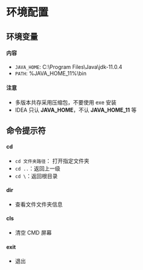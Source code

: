 # 环境配置

## 环境变量

#### 内容

- `JAVA_HOME`: C:\Program Files\Java\jdk-11.0.4
- `PATH`: %JAVA_HOME_11%\bin

#### 注意

- 多版本共存采用压缩包，不要使用 exe 安装
- IDEA 只认 **JAVA_HOME**，不认 **JAVA_HOME_11** 等

## 命令提示符

#### cd 

- `cd 文件夹路径`： 打开指定文件夹
- `cd ..`：返回上一级
- `cd \`：返回根目录

#### dir

- 查看文件文件夹信息

#### cls

- 清空 CMD 屏幕

#### exit

- 退出